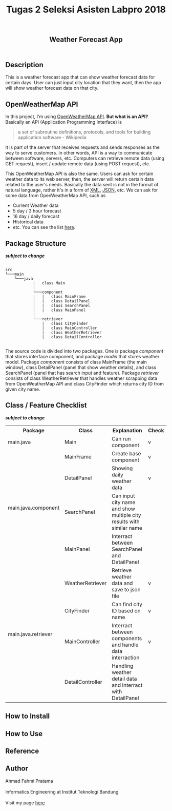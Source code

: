 <h1  align="center">    
   <br>Tugas 2 Seleksi Asisten Labpro 2018<br><br>  
</h1>  
  
<h2 align="center">  
   Weather Forecast App<br><br>  
</h2>  
  
## Description  
  
This is a weather forecast app that can show weather forecast data for certain days. User can just input city location that they want, then the app will show weather forecast data on that city.  
  
## OpenWeatherMap API

In this project, I'm using [OpenWeatherMap API](https://openweathermap.org/api). **But what is an API?**    
Basically an API (Application Programming Interface) is    
    
> a set of subroutine definitions, protocols, and tools for building application software - Wikipedia    

It is part of the server that receives requests and sends responses as the way to serve customers. In other words, API is a way to communicate between software, servers, etc. Computers can retrieve remote data (using GET request), insert / update remote data (using POST request), etc.

This OpenWeatherMap API is also the same. Users can ask for certain weather data to its web server, then, the server will return certain data related to the user's needs. Basically the data sent is not in the format of natural language, rather it's in a form of [XML](https://www.w3.org/XML/), [JSON](https://www.json.org/), etc. We can ask for some data from OpenWeatherMap API, such as    
- Current Weather data    
- 5 day / 3 hour forecast    
- 16 day / daily forecast    
- Historical data    
- etc. You can see the list [here](https://openweathermap.org/api).
    
## Package Structure
**_subject to change_**

```

src
└───main
	└───java
            |   class Main
            |
            └───component
            |   |   class MainFrame
            |   |   class DetailPanel
            |   |   class SearchPanel
            |   |   class MainPanel
            |
            └───retriever
                |   class CityFinder
                |   class MainController
                |   class WeatherRetriever
                |   class DetailController
            
```

The source code is divided into two packages. One is package _component_ that stores interface component, and package _model_ that stores weather model. Package _component_ consists of class MainFrame (the main window), class DetailPanel (panel that show weather details), and class SearchPanel (panel that has search input and feature). Package _retriever_ consists of class WeatherRetriever that handles weather scrapping data from OpenWeatherMap API and class CityFinder which returns city ID from given city name.

## Class / Feature Checklist
**_subject to change_**

<table>
<tbody>
<tr>
<th>Package</th>
<th>Class</th>
<th>Explanation</th>
<th>Check</th>
</tr>
<tr>
<td>main.java</td>
<td>Main</td>
<td>Can run component</td>
<td>v</td>
</tr>
<tr>
<td rowspan="4">main.java.component</td>
<td>MainFrame</td>
<td>Create base component</td>
<td>v</td>
</tr>
<tr>
<td>DetailPanel</td>
<td>Showing daily weather data</td>
<td>v</td>
</tr>
<tr>
<td>SearchPanel</td>
<td>Can input city name and show multiple city results with similar name</td>
<td>&nbsp;</td>
</tr>
<tr>
<td>MainPanel</td>
<td>Interract between SearchPanel and DetailPanel</td>
<td>&nbsp;</td>
</tr>
<tr>
<td rowspan="4">main.java.retriever</td>
<td>WeatherRetriever</td>
<td>Retrieve weather data and save to json file</td>
<td>v</td>
</tr>
<tr>
<td>CityFinder</td>
<td>Can find city ID based on name</td>
<td>v</td>
</tr>
<tr>
<td>MainController</td>
<td>Interract between components and handle data interraction</td>
<td>v</td>
</tr>
<tr>
<td>DetailController</td>
<td>Handling weather detail data and interract with DetailPanel</td>
<td>&nbsp;</td>
</tr>
</tbody>
</table>

## How to Install  
  
  
## How to Use  
  
  
## Reference  
  
  
## Author    
Ahmad Fahmi Pratama <br>    
Informatics Engineering at Institut Teknologi Bandung <br>    
Visit my page [here](http://ahmadfahmi.me) <br>
